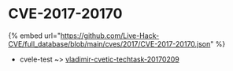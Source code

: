 # CVE-2017-20170
{% embed url="https://github.com/Live-Hack-CVE/full_database/blob/main/cves/2017/CVE-2017-20170.json" %}

* cvele-test ~> [vladimir-cvetic-techtask-20170209](https://www.alice-snow.ru/2017/database/cve-2017-20170/vladimir-cvetic-techtask-20170209-cvele-test)